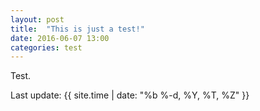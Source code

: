 ```yaml
---
layout: post
title:  "This is just a test!"
date: 2016-06-07 13:00
categories: test
---
```


Test.

Last update: {{ site.time | date: "%b %-d, %Y, %T, %Z" }}